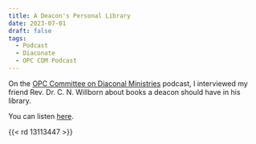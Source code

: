 ```yaml
---
title: A Deacon's Personal Library
date: 2023-07-01
draft: false
tags:
  - Podcast
  - Diaconate
  - OPC CDM Podcast
---
```


On the [OPC Committee on Diaconal Ministries](https://opccdm.org) podcast, I interviewed
my friend Rev. Dr. C. N. Willborn about books a deacon should have in his library.

You can listen [here](https://www.thereformeddeacon.org/1849391/13113447-a-deacon-s-personal-library).

{{< rd 13113447 >}}
